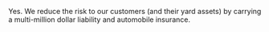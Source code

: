 Yes. We reduce the risk to our customers (and their yard assets) by carrying a multi-million dollar liability and automobile insurance.